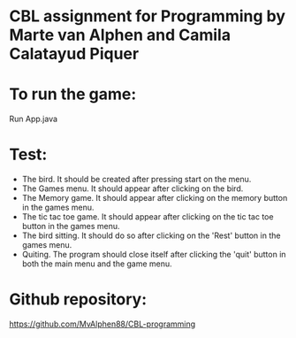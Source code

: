 # CBL assignment for Programming by Marte van Alphen and Camila Calatayud Piquer


# To run the game: 


Run App.java

# Test:


- The bird. It should be created after pressing start on the menu.
- The Games menu. It should appear after clicking on the bird.
- The Memory game. It should appear after clicking on the memory button in the games menu.
- The tic tac toe game. It should appear after clicking on the tic tac toe button in the games menu.
- The bird sitting. It should do so after clicking on the 'Rest' button in the games menu.
- Quiting. The program should close itself after clicking the 'quit' button in both the main menu and the game menu.

# Github repository:


https://github.com/MvAlphen88/CBL-programming
